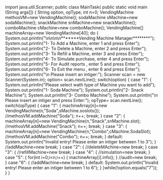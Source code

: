 import java.util.Scanner;
public class MainTask{
	public static void main (String args[]) 
	{
		String option, opType;
		int n=0; 
		VendingMachine methosVM=new VendingMachine();
		sodaMachine sMachine=new sodaMachine();
		snackMachine snMachine=new snackMachine();
		comboMachine cMachine=new comboMachine();
		VendingMachine[] machineArray=new VendingMachine[40];
		do
		{
			System.out.println("\n\n\n\n*******Vending Machine Manager********");
			System.out.println("1- To Add a Machine, enter 1 and press Enter");
			System.out.println("2- To Delete a Machine, enter 2 and press Enter");
			System.out.println("3- To Refill a Machine, enter 3 and press Enter");
		    System.out.println("4- To Simulate purchase, enter 4 and press Enter");
		    System.out.println("5- For Audit reports , enter 5 and press Enter");
		    System.out.println("6- To Exit the menu , enter 6 and press Enter");
		    System.out.println("\n Please insert an intiger:");
		    Scanner scan = new Scanner(System.in);
		    option= scan.nextLine();
		    switch(option)
		    {
		    	case "1":
		    	{
		    		System.out.println("Please select wath type of Machine you want to add");
		    		System.out.println("1- Soda Machine");
					System.out.println("2- Snack Machine");
					System.out.println("3- Combo Machine");
				    System.out.println("\n Please insert an intiger and press Enter:");
				    opType= scan.nextLine();
				    switch(opType)
				    {
				    	case "1":
				    	{
				    		 machineArray[n]=new VendingMachine(n,"Soda",sMachine.soslots());
				    		 //methosVM.addMachine("Soda");
				    		 n++;
				    		break;
				    	}
				    	case "2":
				    	{
				    		machineArray[n]=new VendingMachine(n,"Snack",snMachine.slot);
				    		//methosVM.addMachine("Snack");
				    		n++;
				    		break;
				    	}
				    	case "3":
				    	{
				    		machineArray[n]=new VendingMachine(n,"Combo",cMachine.SodaSlot);
				    		//methosVM.addMachine("Combo");
				    		n++;
				    		break;
				    	}
				    	default:
				    		System.out.println("Invalid entry! Please enter an intiger between 1 to 3");
				    }
		    		//addMachine=new
		    		break;
		    	}
		    	case "2":
		    	{
		    		//deleteMAchine=new
		    		break;
		    	}
		    	case "3":
		    	{
		    		//refillMachine=new
		    		break;
		    	}
		    	case "4":
		    	{
		    		//simulation=new
		    		break;
		    	}
		    	case "5":
		    	{
		    		for(int i=0;i<n;i++)
					{
		    			machineArray[i].info();
					}		    		//audit=new
		    		break;
		    	}
		    	case "6":
		    	{
		    		//addMachine=new
		    		break;
		    	}
		    	default:
		    		System.out.println("Invalid entry! Please enter an intiger between 1 to 6");
		    }
		}while(!option.equals("7"));
	}
}

